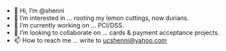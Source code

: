- 👋 Hi, I’m @shenni
- 👀 I’m interested in ... rooting my lemon cuttings, now durians.
- 🌱 I’m currently working on ... PCI/DSS.
- 💞️ I’m looking to collaborate on ... cards & payment acceptance projects.
- 📫 How to reach me ... write to ucshenni@yahoo.com

<!---
shenni/shenni is a ✨ special ✨ repository because its `README.md` (this file) appears on your GitHub profile.
You can click the Preview link to take a look at your changes.
--->
